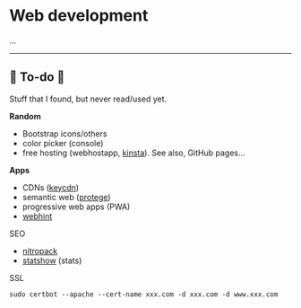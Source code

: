 # Web development

...

<hr class="sep-both">

## 👻 To-do 👻

Stuff that I found, but never read/used yet.

<div class="row row-cols-md-2"><div>

**Random**

* Bootstrap icons/others
* color picker (console)
* free hosting (webhostapp, [kinsta](https://kinsta.com/)). See also, GitHub pages...

**Apps**

* CDNs ([keycdn](https://www.keycdn.com/))
* semantic web ([protege](https://protege.stanford.edu/))
* progressive web apps (PWA)
* [webhint](https://webhint.io/)
</div><div>

SEO

* [nitropack](https://nitropack.io/)
* [statshow](https://www.statshow.com/) (stats)

SSL

```
sudo certbot --apache --cert-name xxx.com -d xxx.com -d www.xxx.com
```
</div></div>